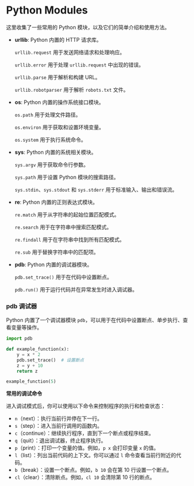 # Python Modules

这里收集了一些常用的 Python 模块，以及它们的简单介绍和使用方法。

- **urllib**: Python 内置的 HTTP 请求库。

  `urllib.request` 用于发送网络请求和处理响应。

  `urllib.error` 用于处理 `urllib.request` 中出现的错误。

  `urllib.parse` 用于解析和构建 URL。

  `urllib.robotparser` 用于解析 `robots.txt` 文件。

- **os**: Python 内置的操作系统接口模块。

  `os.path` 用于处理文件路径。

  `os.environ` 用于获取和设置环境变量。

  `os.system` 用于执行系统命令。

- **sys**: Python 内置的系统相关模块。

  `sys.argv` 用于获取命令行参数。

  `sys.path` 用于设置 Python 模块的搜索路径。

  `sys.stdin`、`sys.stdout` 和 `sys.stderr` 用于标准输入、输出和错误流。

- **re**: Python 内置的正则表达式模块。

  `re.match` 用于从字符串的起始位置匹配模式。

  `re.search` 用于在字符串中搜索匹配模式。

  `re.findall` 用于在字符串中找到所有匹配模式。

  `re.sub` 用于替换字符串中的匹配项。

- **pdb**: Python 内置的调试器模块。

  `pdb.set_trace()` 用于在代码中设置断点。

  `pdb.run()` 用于运行代码并在异常发生时进入调试器。

### pdb 调试器

Python 内置了一个调试器模块 `pdb`，可以用于在代码中设置断点、单步执行、查看变量等操作。

```python
import pdb

def example_function(x):
    y = x * 2
    pdb.set_trace()  # 设置断点
    z = y + 10
    return z

example_function(5)
```

**常用的调试命令**

进入调试模式后，你可以使用以下命令来控制程序的执行和检查状态：

- `n`（next）：执行当前行并停在下一行。
- `s`（step）：进入当前行调用的函数内。
- `c`（continue）：继续执行程序，直到下一个断点或程序结束。
- `q`（quit）：退出调试器，终止程序执行。
- `p`（print）：打印一个变量的值。例如，`p x` 会打印变量 `x` 的值。
- `l`（list）：列出当前代码的上下文。你可以通过 `l` 命令查看当前行附近的代码。
- `b`（break）：设置一个断点。例如，`b 10` 会在第 10 行设置一个断点。
- `cl`（clear）：清除断点。例如，`cl 10` 会清除第 10 行的断点。

